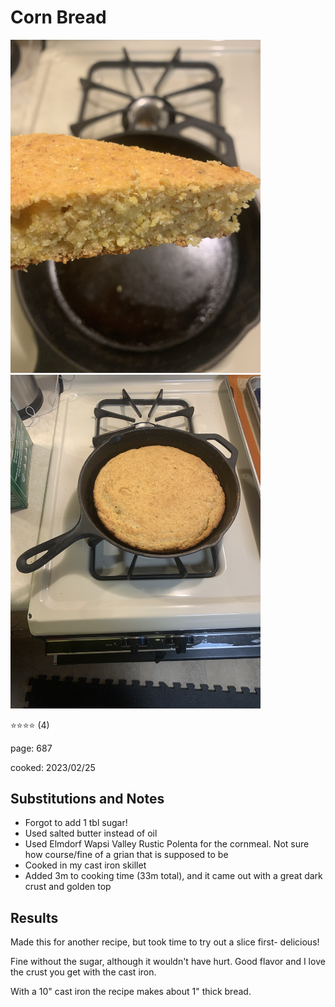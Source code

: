 # Corn Bread
<img src="/cooking/photos/2023-02-25_corn-bread-zi.jpg" alt="Close up of cornbread slice" width="400"/> <img src="/cooking/photos/2023-02-25_corn-bread-zo.jpg" alt="Cornbread in cast iron pan" width="400"/>

:star::star::star::star: (4)

page: 687

cooked: 2023/02/25

## Substitutions and Notes
- Forgot to add 1 tbl sugar!
- Used salted butter instead of oil
- Used Elmdorf Wapsi Valley Rustic Polenta for the cornmeal. Not sure how course/fine of a grian that is supposed to be
- Cooked in my cast iron skillet
- Added 3m to cooking time (33m total), and it came out with a great dark crust and golden top

## Results
Made this for another recipe, but took time to try out a slice first- delicious!

Fine without the sugar, although it wouldn't have hurt. Good flavor and I love the crust you get with the cast iron.

With a 10" cast iron the recipe makes about 1" thick bread. 
